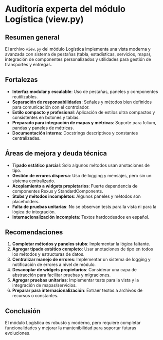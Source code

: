 # Auditoría experta del módulo Logística (view.py)

## Resumen general
El archivo `view.py` del módulo Logística implementa una vista moderna y avanzada con sistema de pestañas (tabla, estadísticas, servicios, mapa), integración de componentes personalizados y utilidades para gestión de transportes y entregas.

## Fortalezas
- **Interfaz modular y escalable**: Uso de pestañas, paneles y componentes reutilizables.
- **Separación de responsabilidades**: Señales y métodos bien definidos para comunicación con el controlador.
- **Estilo compacto y profesional**: Aplicación de estilos ultra compactos y consistentes en botones y tablas.
- **Preparado para integración de mapas y métricas**: Soporte para folium, pandas y paneles de métricas.
- **Documentación interna**: Docstrings descriptivos y constantes centralizadas.

## Áreas de mejora y deuda técnica
- **Tipado estático parcial**: Solo algunos métodos usan anotaciones de tipo.
- **Gestión de errores dispersa**: Uso de logging y mensajes, pero sin un sistema centralizado.
- **Acoplamiento a widgets propietarios**: Fuerte dependencia de componentes Rexus y StandardComponents.
- **Stubs y métodos incompletos**: Algunos paneles y métodos son placeholders.
- **Falta de pruebas unitarias**: No se observan tests para la vista ni para la lógica de integración.
- **Internacionalización incompleta**: Textos hardcodeados en español.

## Recomendaciones
1. **Completar métodos y paneles stubs**: Implementar la lógica faltante.
2. **Agregar tipado estático completo**: Usar anotaciones de tipo en todos los métodos y estructuras de datos.
3. **Centralizar manejo de errores**: Implementar un sistema de logging y notificación de errores a nivel de módulo.
4. **Desacoplar de widgets propietarios**: Considerar una capa de abstracción para facilitar pruebas y migraciones.
5. **Agregar pruebas unitarias**: Implementar tests para la vista y la integración de mapas/servicios.
6. **Preparar para internacionalización**: Extraer textos a archivos de recursos o constantes.

## Conclusión
El módulo Logística es robusto y moderno, pero requiere completar funcionalidades y mejorar la mantenibilidad para soportar futuras evoluciones.

